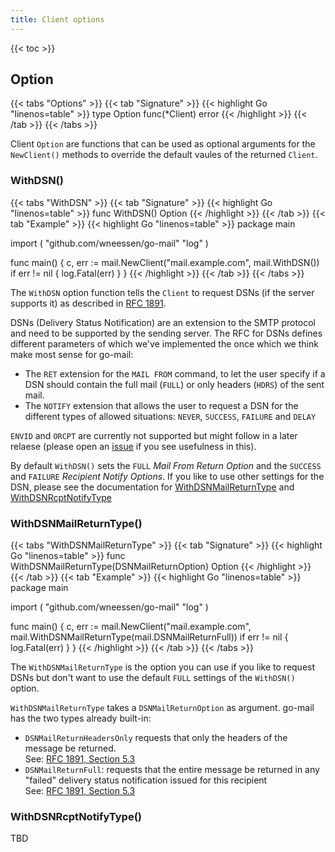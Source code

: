 ```yaml
---
title: Client options
---
```


{{< toc >}}

## Option

{{< tabs "Options" >}}
{{< tab "Signature" >}}
{{< highlight Go "linenos=table" >}}
type Option func(*Client) error
{{< /highlight >}}
{{< /tab >}}
{{< /tabs >}}

Client `Option` are functions that can be used as optional arguments for the `NewClient()` methods to override the
default vaules of the returned `Client`.

### WithDSN()

{{< tabs "WithDSN" >}}
{{< tab "Signature" >}}
{{< highlight Go "linenos=table" >}}
func WithDSN() Option
{{< /highlight >}}
{{< /tab >}}
{{< tab "Example" >}}
{{< highlight Go "linenos=table" >}}
package main

import (
    "github.com/wneessen/go-mail"
    "log"
)

func main() {
    c, err := mail.NewClient("mail.example.com", mail.WithDSN())
    if err != nil {
        log.Fatal(err)
    }
}
{{< /highlight >}}
{{< /tab >}}
{{< /tabs >}}

The `WithDSN` option function tells the `Client` to request DSNs (if the server supports it) as described in 
[RFC 1891](https://rfc-editor.org/rfc/rfc1891.html).

DSNs (Delivery Status Notification) are an extension to the SMTP protocol and need to be supported by 
the sending server. The RFC for DSNs defines different parameters of which we've implemented the once which 
we think make most sense for go-mail:

* The `RET` extension for the `MAIL FROM` command, to let the user specify if a DSN should contain the 
  full mail (`FULL`) or only headers (`HDRS`) of the sent mail. 
* The `NOTIFY` extension that allows the user to request a DSN for the different types of allowed 
  situations: `NEVER`, `SUCCESS`, `FAILURE` and `DELAY`

`ENVID` and `ORCPT` are currently not supported but might follow in a later relaese 
(please open an [issue](https://github.com/wneessen/go-mail/issues/new/choose) if you see usefulness in this).

By default `WithDSN()` sets the `FULL` *Mail From Return Option* and the `SUCCESS` and `FAILURE` 
*Recipient Notify Options*. If you like to use other settings for the DSN, please see the documentation for 
[WithDSNMailReturnType](#withdsnmailreturntype) and [WithDSNRcptNotifyType](#withdsnrcptnotifytype)

### WithDSNMailReturnType()
{{< tabs "WithDSNMailReturnType" >}}
{{< tab "Signature" >}}
{{< highlight Go "linenos=table" >}}
func WithDSNMailReturnType(DSNMailReturnOption) Option
{{< /highlight >}}
{{< /tab >}}
{{< tab "Example" >}}
{{< highlight Go "linenos=table" >}}
package main

import (
    "github.com/wneessen/go-mail"
    "log"
)

func main() {
    c, err := mail.NewClient("mail.example.com", mail.WithDSNMailReturnType(mail.DSNMailReturnFull))
    if err != nil {
        log.Fatal(err)
    }
}
{{< /highlight >}}
{{< /tab >}}
{{< /tabs >}}

The `WithDSNMailReturnType` is the option you can use if you like to request DSNs but don't want to use the
default `FULL` settings of the `WithDSN()` option.

`WithDSNMailReturnType` takes a `DSNMailReturnOption` as argument. go-mail has the two types already built-in:
* `DSNMailReturnHeadersOnly` requests that only the headers of the message be returned. \
  See: [RFC 1891, Section 5.3](https://www.rfc-editor.org/rfc/rfc1891#section-5.3)
* `DSNMailReturnFull`: requests that the entire message be returned in any "failed" delivery status notification 
  issued for this recipient \
  See: [RFC 1891, Section 5.3](https://www.rfc-editor.org/rfc/rfc1891#section-5.3)

### WithDSNRcptNotifyType()

TBD